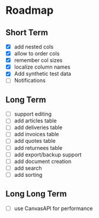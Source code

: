 # Roadmap
## Short Term
- [x] add nested cols
- [x] allow to order cols
- [x] remember col sizes
- [x] localize column names
- [x] Add synthetic test data
- [ ] Notifications

## Long Term
- [ ] support editing
- [ ] add articles table
- [ ] add deliveries table
- [ ] add invoices table
- [ ] add quotes table
- [ ] add returnees table
- [ ] add export/backup support
- [ ] add document creation
- [ ] add search
- [ ] add sorting

## Long Long Term
- [ ] use CanvasAPI for performance
